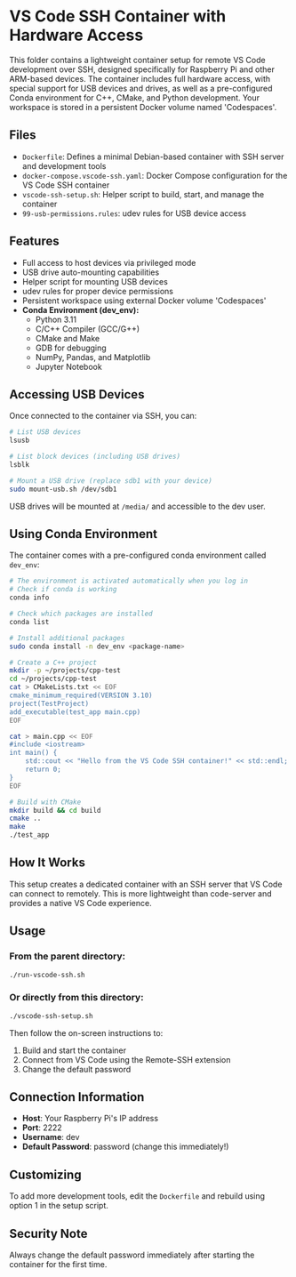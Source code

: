 # VS Code SSH Container with Hardware Access

This folder contains a lightweight container setup for remote VS Code development over SSH, designed specifically for Raspberry Pi and other ARM-based devices. The container includes full hardware access, with special support for USB devices and drives, as well as a pre-configured Conda environment for C++, CMake, and Python development. Your workspace is stored in a persistent Docker volume named 'Codespaces'.

## Files

- `Dockerfile`: Defines a minimal Debian-based container with SSH server and development tools
- `docker-compose.vscode-ssh.yaml`: Docker Compose configuration for the VS Code SSH container
- `vscode-ssh-setup.sh`: Helper script to build, start, and manage the container
- `99-usb-permissions.rules`: udev rules for USB device access

## Features

- Full access to host devices via privileged mode
- USB drive auto-mounting capabilities 
- Helper script for mounting USB devices
- udev rules for proper device permissions
- Persistent workspace using external Docker volume 'Codespaces'
- **Conda Environment (dev_env):**
  - Python 3.11
  - C/C++ Compiler (GCC/G++)
  - CMake and Make
  - GDB for debugging
  - NumPy, Pandas, and Matplotlib
  - Jupyter Notebook

## Accessing USB Devices

Once connected to the container via SSH, you can:

```bash
# List USB devices
lsusb

# List block devices (including USB drives)
lsblk

# Mount a USB drive (replace sdb1 with your device)
sudo mount-usb.sh /dev/sdb1
```

USB drives will be mounted at `/media/` and accessible to the dev user.

## Using Conda Environment

The container comes with a pre-configured conda environment called `dev_env`:

```bash
# The environment is activated automatically when you log in
# Check if conda is working
conda info

# Check which packages are installed
conda list

# Install additional packages
sudo conda install -n dev_env <package-name>

# Create a C++ project
mkdir -p ~/projects/cpp-test
cd ~/projects/cpp-test
cat > CMakeLists.txt << EOF
cmake_minimum_required(VERSION 3.10)
project(TestProject)
add_executable(test_app main.cpp)
EOF

cat > main.cpp << EOF
#include <iostream>
int main() {
    std::cout << "Hello from the VS Code SSH container!" << std::endl;
    return 0;
}
EOF

# Build with CMake
mkdir build && cd build
cmake ..
make
./test_app
```

## How It Works

This setup creates a dedicated container with an SSH server that VS Code can connect to remotely. This is more lightweight than code-server and provides a native VS Code experience.

## Usage

### From the parent directory:

```bash
./run-vscode-ssh.sh
```

### Or directly from this directory:

```bash
./vscode-ssh-setup.sh
```

Then follow the on-screen instructions to:
1. Build and start the container
2. Connect from VS Code using the Remote-SSH extension
3. Change the default password

## Connection Information

- **Host**: Your Raspberry Pi's IP address
- **Port**: 2222
- **Username**: dev
- **Default Password**: password (change this immediately!)

## Customizing

To add more development tools, edit the `Dockerfile` and rebuild using option 1 in the setup script.

## Security Note

Always change the default password immediately after starting the container for the first time.
